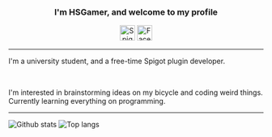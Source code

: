 <h3 align="center">I'm HSGamer, and welcome to my profile</h3>
<p align="center">
  <a href="https://www.spigotmc.org/members/248240/"><img src="http://files.md-5.net/minecon/favicon-small.png" alt="Spigot" width="30px" height="30px"></a>&nbsp<a href="https://www.facebook.com/huynhquang.tien.33/"><img src="https://www.flaticon.com/svg/static/icons/svg/20/20673.svg" alt="Facebook" width="30px" height="30px"></a>
</p>
<hr>
<p>I'm a university student, and a free-time Spigot plugin developer.</p>
<br>
<p>I'm interested in brainstorming ideas on my bicycle and coding weird things. Currently learning everything on programming.</p>
<hr>


![Github stats](https://github-readme-stats.vercel.app/api?username=hsgamer&theme=dark&hide=issues&count_private=true&hide_border=true)
![Top langs](https://github-readme-stats.vercel.app/api/top-langs/?username=jannpaechnatz&layout=compact&theme=dark&hide=ruby&langs_count=8&card_width=300&hide_border=true)
